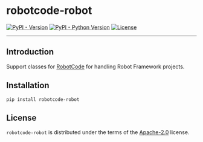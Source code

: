 # robotcode-robot

[![PyPI - Version](https://img.shields.io/pypi/v/robotcode-robot.svg)](https://pypi.org/project/robotcode-robot)
[![PyPI - Python Version](https://img.shields.io/pypi/pyversions/robotcode-robot.svg)](https://pypi.org/project/robotcode-robot)
[![License](https://img.shields.io/github/license/d-biehl/robotcode?style=flat&logo=apache)](https://github.com/d-biehl/robotcode/blob/master/LICENSE.txt)

-----

## Introduction

Support classes for [RobotCode](https://robotcode.io) for handling Robot Framework projects.

## Installation

```console
pip install robotcode-robot
```

## License

`robotcode-robot` is distributed under the terms of the [Apache-2.0](https://spdx.org/licenses/Apache-2.0.html) license.
